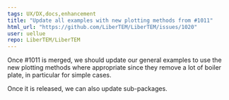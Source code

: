 ```yaml
---
tags: UX/DX,docs,enhancement
title: "Update all examples with new plotting methods from #1011"
html_url: "https://github.com/LiberTEM/LiberTEM/issues/1020"
user: uellue
repo: LiberTEM/LiberTEM
---
```


Once #1011 is merged, we should update our general examples to use the new plotting methods where appropriate since they remove a lot of boiler plate, in particular for simple cases.

Once it is released, we can also update sub-packages.